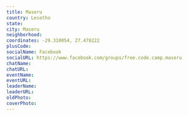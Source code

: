 ```yaml
---
title: Maseru
country: Lesotho
state: 
city: Maseru
neighborhood: 
coordinates: -29.310054, 27.478222
plusCode:
socialName: Facebook
socialURL: https://www.facebook.com/groups/free.code.camp.maseru
chatName:
chatURL:
eventName:
eventURL:
leaderName:
leaderURL:
oldPhoto: 
coverPhoto:
---
```

